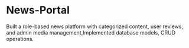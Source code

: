 # News-Portal
Built a role-based news platform with categorized content, user reviews, and admin media management,Implemented database models, CRUD operations.
